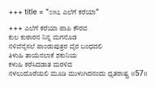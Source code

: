 +++
title = "೦೫೭ ಎಲೆಗೆ ಕರೆಯಾ"

+++
ಎಲೆಗೆ ಕರೆಯಾ ಪಾಪಿ ಕೌರವ  
ಕುಲ ಕುಠಾರನ ನಿನ್ನ ಮಗನೊಡ  
ನಳಿವೆನೈಸಲೆ ಪಾಂಡುಪುತ್ರರ ವೈರ ಬಂಧದಲಿ  
ತಿಳುಹಿ ತಾಯೆನಲಾಕೆ ಶಕುನಿಯ  
ಕಳುಹಿ ಕರೆಸಿದಡಾತ ಮರಳಿದ  
ನಳಲುದೊರೆಯಲಿ ಮೂಡಿ ಮುಳುಗಿದನಂದು ಧೃತರಾಷ್ಟ್ರ     ॥57॥